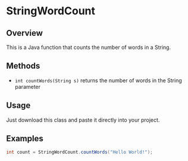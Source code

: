 # StringWordCount

## Overview

This is a Java function that counts the number of words in a String.

## Methods
- `int countWords(String s)` returns the number of words in the String parameter

## Usage

Just download this class and paste it directly into your project.

## Examples

```java
int count = StringWordCount.countWords("Hello World!");